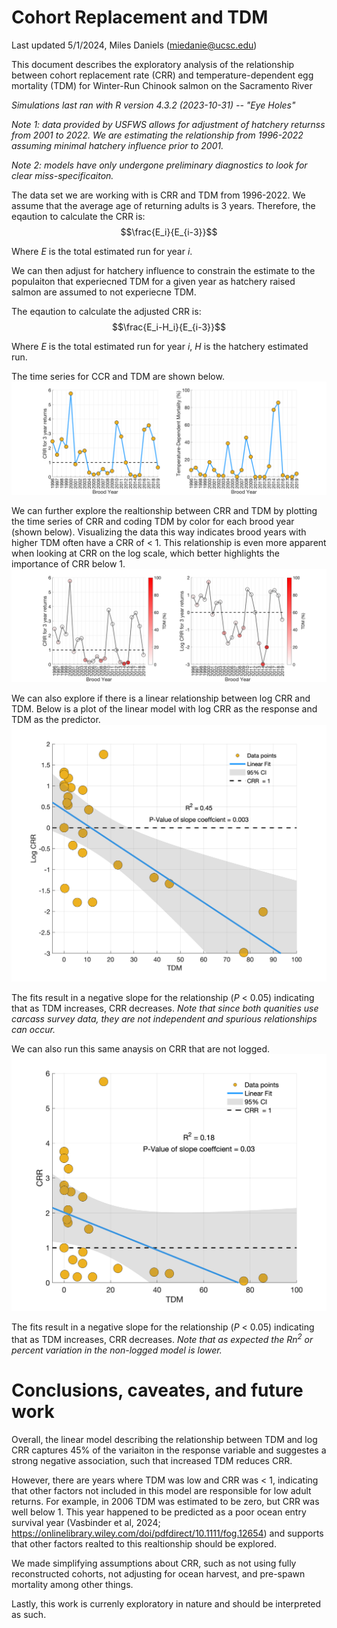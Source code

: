 # Cohort Replacement and TDM 
Last updated 5/1/2024, Miles Daniels (miedanie@ucsc.edu)

This document describes the exploratory analysis of the relationship between cohort replacement rate (CRR) and temperature-dependent egg mortality (TDM) for Winter-Run Chinook salmon on the Sacramento River

_Simulations last ran with R version 4.3.2 (2023-10-31) -- "Eye Holes"_

_Note 1: data provided by USFWS allows for adjustment of hatchery returnss from 2001 to 2022. We are estimating the relationship from 1996-2022 assuming minimal hatchery influence prior to 2001._

_Note 2: models have only undergone preliminary diagnostics to look for clear miss-specificaiton._

The data set we are working with is CRR and TDM from 1996-2022. We assume that the average age of returning adults is 3 years.
Therefore, the eqaution to calculate the  CRR is:  $$\frac{E_i}{E_{i-3}}$$

Where _E_ is the total estimated run for year _i_.

We can then adjust for hatchery influence to constrain the estimate to the populaiton that experiecned TDM for a given year as hatchery raised salmon are assumed to not experiecne TDM.

The eqaution to calculate the adjusted CRR is:  $$\frac{E_i-H_i}{E_{i-3}}$$

Where _E_ is the total estimated run for year _i_, _H_ is the hatchery estimated run.

The time series for CCR and TDM are shown below. 
![plot](Raw_CRR_and_TDM_5_1_24.png)

We can further explore the realtionship between CRR and TDM by plotting the time series of CRR and coding TDM by color for each brood year (shown below). Visualizing the data this way indicates brood years with higher TDM often have a CRR of < 1. This relationship is even more apparent when looking at CRR on the log scale, which better highlights the importance of CRR below 1.
![plot](TDM_Color_Coded_CRR_5_1_24.png)

We can also explore if there is a linear relationship between log CRR and TDM. Below is a plot of the linear model with log CRR as the response and TDM as the predictor.
![plot](Linear_Model_CRR_TDM_5_1_24.png)

The fits result in a negative slope for the relationship (_P_ < 0.05) indicating that as TDM increases, CRR decreases. _Note that since both quanities use carcass survey data, they are not independent and spurious relationships can occur._ 

We can also run this same anaysis on CRR that are  not logged. 
![plot](Linear_Model_CRR_TDM_5_2_24.png)

The fits result in a negative slope for the relationship (_P_ < 0.05) indicating that as TDM increases, CRR decreases. _Note that as expected the Rn<sup>2</sup> or percent variation in the non-logged model is lower._ 

# Conclusions, caveates, and future work 

Overall, the linear model describing the relationship between TDM and log CRR captures 45% of the variaiton in the response variable and suggestes a strong negative association, such that increased TDM reduces CRR.

However, there are years where TDM was low and CRR was < 1, indicating that other factors not included in this model are responsible for low adult returns. For example, in 2006 TDM was estimated to be zero, but CRR was well below 1. This year happened to be predicted as a poor ocean entry survival year (Vasbinder et al, 2024; https://onlinelibrary.wiley.com/doi/pdfdirect/10.1111/fog.12654) and supports that other factors realted to this realtionship should be explored.

We  made simplifying assumptions about CRR, such as not using fully reconstructed cohorts, not adjusting for ocean harvest, and pre-spawn mortality among other things. 

Lastly, this work is currenly exploratory in nature and should be interpreted as such.
